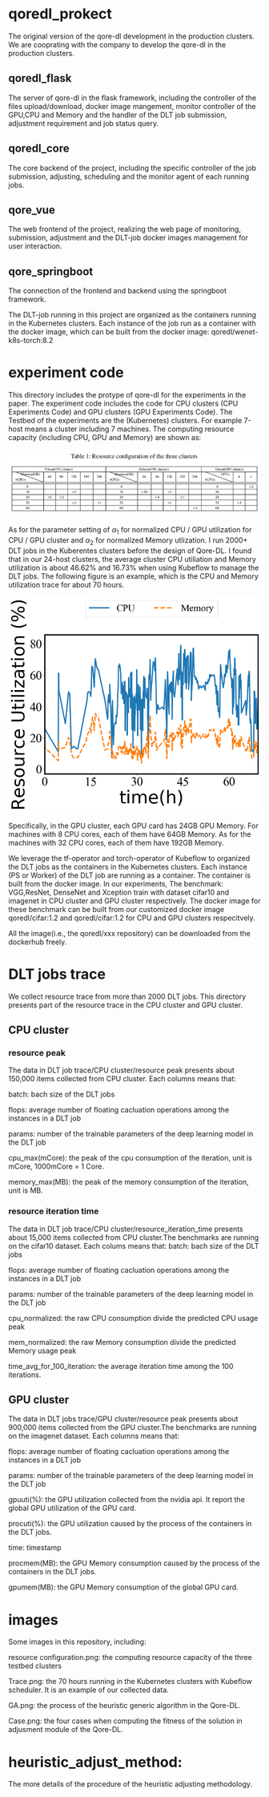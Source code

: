 # qoredl_prokect

 The original version of the qore-dl development in the production clusters. We are cooprating with the company to develop the qore-dl in the production clusters.

## qoredl_flask

The server of qore-dl in the flask framework, including the controller of the files upload/download, docker image mangement, monitor controller of the GPU,CPU and Memory and the handler of the DLT job submission, adjustment requirement and job status query.

## qoredl_core

The core backend of the project, including the specific controller of the job submission, adjusting, scheduling and the monitor agent of each running jobs.

## qore_vue

The web frontend of the project, realizing the web page of monitoring, submission, adjustment and the DLT-job docker images management for user interaction.

## qore_springboot

The connection of the frontend and backend using the springboot framework.

The DLT-job running in this project are organized as the containers running in the Kubernetes clusters. Each instance of the job run as a container with the docker image, which can be built from the docker image: qoredl/wenet-k8s-torch:8.2

# experiment code

This directory includes the protype of qore-dl for the experiments in the paper. The experiment code includes the code for CPU clusters (CPU Experiments Code) and GPU clusters (GPU Experiments Code). 
The Testbed of the experiments are the (Kubernetes) clusters. For example 7-host means a cluster including 7 machines.  The computing resource capacity (including CPU, GPU and Memory) are shown as:

![Image text](https://raw.githubusercontent.com/qore-dl/qore-dl-code/main/images/resource_configuration.png)

As for the parameter setting of $\alpha_1$ for normalized CPU / GPU utilization for CPU / GPU cluster and $\alpha_2$ for normalized Memory utlization. I run 2000+ DLT jobs in the Kuberentes clusters before the design of Qore-DL. 
I found that in our 24-host clusters, the average cluster CPU utiliation and Memory utilization is about 46.62% and 16.73% when using Kubeflow to manage the DLT jobs. The following figure is an example, which is the CPU and Memory utilization trace for about 70 hours.

![Image text](https://raw.githubusercontent.com/qore-dl/qore-dl-code/main/images/Trace.png)

Specifically, in the GPU cluster, each GPU card has 24GB GPU Memory. For machines with 8 CPU cores, each of them have 64GB Memory. As for the machines with 32 CPU cores, each of them have 192GB Memory.

We leverage the tf-operator and torch-operator of Kubeflow to organized the DLT jobs as the containers in the Kubernetes clusters. Each instance (PS or Worker) of the DLT job are running as a container.
The container is built from the docker image. In our experiments, The benchmark: VGG,ResNet, DenseNet and Xception train with dataset cifar10 and imagenet in CPU cluster and GPU cluster respectively. The docker image for these benchmark can be built from our customized docker image qoredl/cifar:1.2 and qoredl/cifar:1.2 for CPU and GPU clusters respecitvely.

All the image(i.e., the qoredl/xxx repository) can be downloaded from the dockerhub freely.

# DLT jobs trace

We collect resource trace from more than 2000 DLT jobs. This directory presents part of the resource trace in the CPU cluster and GPU cluster.

## CPU cluster

### resource peak
The data in DLT job trace/CPU cluster/resource peak presents about 150,000 items collected from CPU cluster. Each columns means that:

batch: bach size of the DLT jobs

flops: average number of floating cacluation operations among the instances in a DLT job

params: number of the trainable parameters of the deep learning model in the DLT job

cpu_max(mCore): the peak of the cpu consumption of the iteration, unit is mCore, 1000mCore = 1 Core.

memory_max(MB): the peak of the memory consumption of the iteration, unit is MB.

### resource iteration time
The data in DLT job trace/CPU cluster/resource_iteration_time presents about 15,000 items collected from CPU cluster.The benchmarks are running on the cifar10 dataset. Each colums means that:
batch: bach size of the DLT jobs

flops: average number of floating cacluation operations among the instances in a DLT job

params: number of the trainable parameters of the deep learning model in the DLT job

cpu_normalized: the raw CPU consumption divide the predicted CPU usage peak

mem_normalized: the raw Memory consumption divide the predicted Memory usage peak

time_avg_for_100_iteration: the average iteration time among the 100 iterations.

## GPU cluster

The data in DLT jobs trace/GPU cluster/resource peak presents about 900,000 items collected from the GPU cluster.The benchmarks are running on the imagenet dataset. Each columns
means that:

flops: average number of floating cacluation operations among the instances in a DLT job

params: number of the trainable parameters of the deep learning model in the DLT job

gpuuti(%): the GPU utilization collected from the nvidia api. It report the global GPU utilization of the GPU card.

procuti(%): the GPU utilization caused by the process of the containers in the DLT jobs.

time: timestamp

procmem(MB): the GPU Memory consumption caused by the process of the containers in the DLT jobs.

gpumem(MB): the GPU Memory consumption of the global GPU card.



# images

Some images in this repository, including:

resource configuration.png: the computing resource capacity of the three testbed clusters

Trace.png: the 70 hours running in the Kubernetes clusters with Kubeflow scheduler. It is an example of our collected data. 

GA.png: the process of the heuristic generic algorithm in the Qore-DL.

Case.png: the four cases when computing the fitness of the solution in adjusment module of the Qore-DL.

# heuristic_adjust_method:
The more details of the procedure of the heuristic adjusting methodology.
